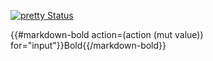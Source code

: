 
[![pretty
Status](https://smo-wiki.leibniz-hbi.de/)](https://travis-ci.org/jswanner/markdown-buttons)


{{#markdown-bold action=(action (mut value)) for="input"}}Bold{{/markdown-bold}}
